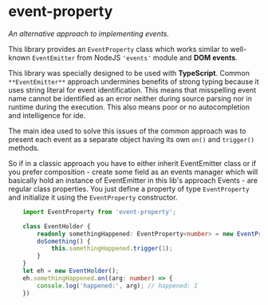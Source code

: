 # event-property

_An alternative approach to implementing events._

This library provides an `EventProperty` class which works
similar to well-known `EventEmitter` from NodeJS `'events'` 
module and __DOM events__.

This library was specially designed to be used with **TypeScript**.
Common `**EventEmitter**` approach undermines benefits of strong typing
because it uses string literal for event identification. This means that
misspelling event name cannot be identified as an error neither during 
source parsing nor in runtime during the execution. This also means
poor or no autocompletion and intelligence for ide.

The main idea used to solve this issues of the common approach was to present
each event as a separate object having its own `on()` and `trigger()` methods.

So if in a classic approach you have to either inherit EventEmitter class 
or if you prefer composition - create some field as an events manager
which will basically hold an instance of EventEmitter
in this lib's approach Events - are regular class properties.
You just define a property of type `EventProperty` and initialize it
using the `EventProperty` constructor.

```typescript
    import EventProperty from 'event-property';

    class EventHolder {
        readonly somethingHappened: EventProperty<number> = new EventProperty<number>();
        doSomething() {
            this.somethingHappened.trigger(1);
        }
    }
    let eh = new EventHolder();
    eh.somethingHappened.on((arg: number) => {
        console.log('happened:', arg); // happened: 1
    })
```
